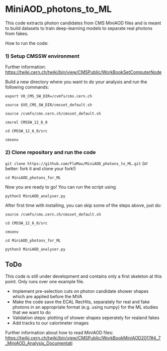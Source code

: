 # MiniAOD_photons_to_ML

This code extracts photon candidates from CMS MiniAOD files and is meant to build datasets to train deep-learning models to separate real photons from fakes.

How to run the code: 

### 1) Setup CMSSW environment 
Further information: https://twiki.cern.ch/twiki/bin/view/CMSPublic/WorkBookSetComputerNode

Build a new directory where you want to do your analysis and run the following commands: 

`export VO_CMS_SW_DIR=/cvmfs/cms.cern.ch`

`source $VO_CMS_SW_DIR/cmsset_default.sh`

`source /cvmfs/cms.cern.ch/cmsset_default.sh`

`cmsrel CMSSW_12_6_0`

`cd CMSSW_12_6_0/src`

`cmsenv`

### 2) Clone repository and run the code
`git clone https://github.com/FloMau/MiniAOD_photons_to_ML.git` (or better: fork it and clone your fork!)

`cd MiniAOD_photons_for_ML`

Now you are ready to go! You can run the script using

`python3 MiniAOD_analyser.py`

After first time with installing, you can skip some of the steps above, just do:

`source /cvmfs/cms.cern.ch/cmsset_default.sh`

`cd CMSSW_12_6_0/src` 

`cmsenv`

`cd MiniAOD_photons_for_ML`

`python3 MiniAOD_analyser.py`


## ToDo 
This code is still under development and contains only a first skeleton at this point. Only runs over one example file. 
- Implement pre-selection cuts on photon candidate shower shapes which are applied before the MVA
- Make the code save the ECAL RecHits, separately for real and fake photons in an appropriate format (e.g. using numpy)  for the ML studies that we want to do
- Validation steps: plotting of shower shapes seperately for realand fakes 
- Add tracks to our calorimeter images 

Further information about how to read MiniAOD files: https://twiki.cern.ch/twiki/bin/view/CMSPublic/WorkBookMiniAOD2017#4_7_MiniAOD_Analysis_Documentati
